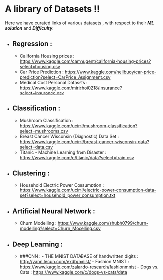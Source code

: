 # A library of Datasets !!

Here we have curated links of various datasets , with respect to their ***ML solution*** and ***Difficulty***.

* ## Regression :
     
     - California Housing prices : https://www.kaggle.com/camnugent/california-housing-prices?select=housing.csv
     - Car Price Prediction : https://www.kaggle.com/hellbuoy/car-price-prediction?select=CarPrice_Assignment.csv
     - Medical Cost Personal Datasets : https://www.kaggle.com/mirichoi0218/insurance?select=insurance.csv

* ## Classification :

     - Mushroom Classification : https://www.kaggle.com/uciml/mushroom-classification?select=mushrooms.csv
     - Breast Cancer Wisconsin (Diagnostic) Data Set : https://www.kaggle.com/uciml/breast-cancer-wisconsin-data?select=data.csv
     - Titanic - Machine Learning from Disaster : https://www.kaggle.com/c/titanic/data?select=train.csv

* ## Clustering :
     
     - Household Electric Power Consumption : https://www.kaggle.com/uciml/electric-power-consumption-data-set?select=household_power_consumption.txt

* ## Artificial Neural Network : 

     - Churn Modelling : https://www.kaggle.com/shubh0799/churn-modelling?select=Churn_Modelling.csv

* ## Deep Learning :

    * ###CNN :
          - THE MNIST DATABASE of handwritten digits : http://yann.lecun.com/exdb/mnist/
          - Fashion MNIST : https://www.kaggle.com/zalando-research/fashionmnist
          - Dogs vs. Cats : https://www.kaggle.com/c/dogs-vs-cats/data
